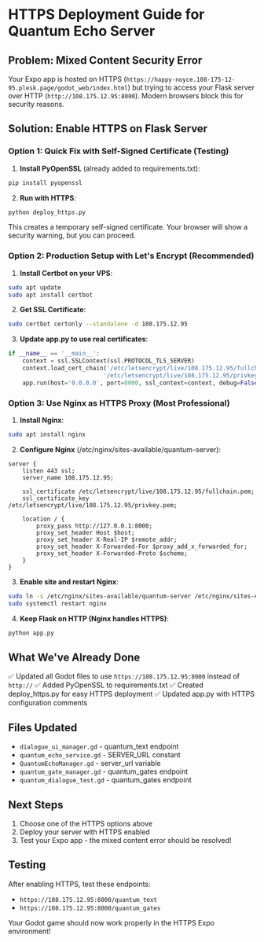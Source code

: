 # HTTPS Deployment Guide for Quantum Echo Server

## Problem: Mixed Content Security Error
Your Expo app is hosted on HTTPS (`https://happy-noyce.108-175-12-95.plesk.page/godot_web/index.html`) but trying to access your Flask server over HTTP (`http://108.175.12.95:8000`). Modern browsers block this for security reasons.

## Solution: Enable HTTPS on Flask Server

### Option 1: Quick Fix with Self-Signed Certificate (Testing)

1. **Install PyOpenSSL** (already added to requirements.txt):
```bash
pip install pyopenssl
```

2. **Run with HTTPS**:
```bash
python deploy_https.py
```

This creates a temporary self-signed certificate. Your browser will show a security warning, but you can proceed.

### Option 2: Production Setup with Let's Encrypt (Recommended)

1. **Install Certbot on your VPS**:
```bash
sudo apt update
sudo apt install certbot
```

2. **Get SSL Certificate**:
```bash
sudo certbot certonly --standalone -d 108.175.12.95
```

3. **Update app.py to use real certificates**:
```python
if __name__ == '__main__':
    context = ssl.SSLContext(ssl.PROTOCOL_TLS_SERVER)
    context.load_cert_chain('/etc/letsencrypt/live/108.175.12.95/fullchain.pem', 
                           '/etc/letsencrypt/live/108.175.12.95/privkey.pem')
    app.run(host='0.0.0.0', port=8000, ssl_context=context, debug=False)
```

### Option 3: Use Nginx as HTTPS Proxy (Most Professional)

1. **Install Nginx**:
```bash
sudo apt install nginx
```

2. **Configure Nginx** (/etc/nginx/sites-available/quantum-server):
```nginx
server {
    listen 443 ssl;
    server_name 108.175.12.95;

    ssl_certificate /etc/letsencrypt/live/108.175.12.95/fullchain.pem;
    ssl_certificate_key /etc/letsencrypt/live/108.175.12.95/privkey.pem;

    location / {
        proxy_pass http://127.0.0.1:8000;
        proxy_set_header Host $host;
        proxy_set_header X-Real-IP $remote_addr;
        proxy_set_header X-Forwarded-For $proxy_add_x_forwarded_for;
        proxy_set_header X-Forwarded-Proto $scheme;
    }
}
```

3. **Enable site and restart Nginx**:
```bash
sudo ln -s /etc/nginx/sites-available/quantum-server /etc/nginx/sites-enabled/
sudo systemctl restart nginx
```

4. **Keep Flask on HTTP (Nginx handles HTTPS)**:
```bash
python app.py
```

## What We've Already Done

✅ Updated all Godot files to use `https://108.175.12.95:8000` instead of `http://`
✅ Added PyOpenSSL to requirements.txt
✅ Created deploy_https.py for easy HTTPS deployment
✅ Updated app.py with HTTPS configuration comments

## Files Updated
- `dialogue_ui_manager.gd` - quantum_text endpoint
- `quantum_echo_service.gd` - SERVER_URL constant
- `QuantumEchoManager.gd` - server_url variable
- `quantum_gate_manager.gd` - quantum_gates endpoint
- `quantum_dialogue_test.gd` - quantum_gates endpoint

## Next Steps
1. Choose one of the HTTPS options above
2. Deploy your server with HTTPS enabled
3. Test your Expo app - the mixed content error should be resolved!

## Testing
After enabling HTTPS, test these endpoints:
- `https://108.175.12.95:8000/quantum_text`
- `https://108.175.12.95:8000/quantum_gates`

Your Godot game should now work properly in the HTTPS Expo environment!
